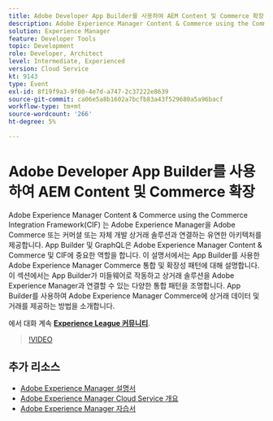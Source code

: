 ```yaml
---
title: Adobe Developer App Builder를 사용하여 AEM Content 및 Commerce 확장
description: Adobe Experience Manager Content & Commerce using the Commerce Integration Framework(CIF) 는 Adobe Experience Manager을 Adobe Commerce 또는 커머셜 또는 자체 개발 상거래 솔루션과 연결하는 유연한 아키텍처를 제공합니다. App Builder 및 GraphQL은 Adobe Experience Manager Content & Commerce 및 CIF에 중요한 역할을 합니다. 이 설명서에서는 App Builder를 사용한 Adobe Experience Manager Commerce 통합 및 확장성 패턴에 대해 설명합니다. 이 섹션에서는 App Builder가 미들웨어로 작동하고 상거래 솔루션을 Adobe Experience Manager과 연결할 수 있는 다양한 통합 패턴을 조명합니다. App Builder를 사용하여 Adobe Experience Manager Commerce에 상거래 데이터 및 거래를 제공하는 방법을 소개합니다.
solution: Experience Manager
feature: Developer Tools
topic: Development
role: Developer, Architect
level: Intermediate, Experienced
version: Cloud Service
kt: 9143
type: Event
exl-id: 8f19f9a3-9f00-4e7d-a747-2c37222e8639
source-git-commit: ca06e5a8b1602a7bcfb83a43f529680a5a96bacf
workflow-type: tm+mt
source-wordcount: '266'
ht-degree: 5%

---
```


# Adobe Developer App Builder를 사용하여 AEM Content 및 Commerce 확장

Adobe Experience Manager Content &amp; Commerce using the Commerce Integration Framework(CIF) 는 Adobe Experience Manager을 Adobe Commerce 또는 커머셜 또는 자체 개발 상거래 솔루션과 연결하는 유연한 아키텍처를 제공합니다. App Builder 및 GraphQL은 Adobe Experience Manager Content &amp; Commerce 및 CIF에 중요한 역할을 합니다. 이 설명서에서는 App Builder를 사용한 Adobe Experience Manager Commerce 통합 및 확장성 패턴에 대해 설명합니다. 이 섹션에서는 App Builder가 미들웨어로 작동하고 상거래 솔루션을 Adobe Experience Manager과 연결할 수 있는 다양한 통합 패턴을 조명합니다. App Builder를 사용하여 Adobe Experience Manager Commerce에 상거래 데이터 및 거래를 제공하는 방법을 소개합니다.

에서 대화 계속 **[Experience League 커뮤니티](https://adobe.ly/3om4942)**.

>[!VIDEO](https://video.tv.adobe.com/v/337567/?quality=12&learn=on&hidetitle=true)

## 추가 리소스

- [Adobe Experience Manager 설명서](https://experienceleague.adobe.com/docs/experience-manager-cloud-service.html)
- [Adobe Experience Manager Cloud Service 개요](https://experienceleague.adobe.com/docs/experience-manager-cloud-service/overview/home.html)
- [Adobe Experience Manager 자습서](https://experienceleague.adobe.com/docs/experience-manager-tutorials.html)

